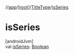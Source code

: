//[app](../../../index.md)/[[root]](../index.md)/[TitleType](index.md)/[isSeries](is-series.md)

# isSeries

[androidJvm]\
val [isSeries](is-series.md): [Boolean](https://kotlinlang.org/api/latest/jvm/stdlib/kotlin/-boolean/index.html)

